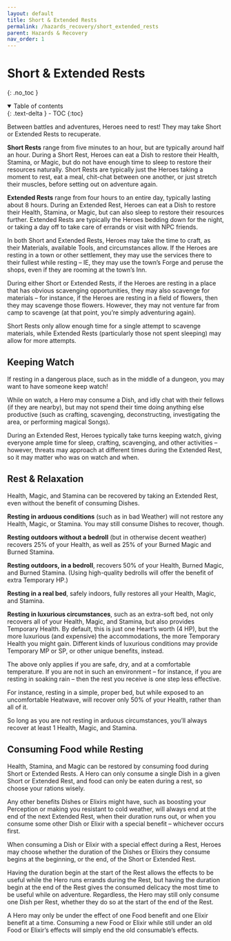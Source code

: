 ```yaml
---
layout: default
title: Short & Extended Rests
permalink: /hazards_recovery/short_extended_rests
parent: Hazards & Recovery
nav_order: 1
---
```


# Short & Extended Rests
{: .no_toc }

<details open markdown="block">
  <summary>
    Table of contents
  </summary>
  {: .text-delta }
- TOC
{:toc}
</details>

Between battles and adventures, Heroes need to rest! They may take Short or Extended Rests to recuperate.

**Short Rests** range from five minutes to an hour, but are typically around half an hour. During a Short Rest, Heroes can eat a Dish to restore their Health, Stamina, or Magic, but do not have enough time to sleep to restore their resources naturally. Short Rests are typically just the Heroes taking a moment to rest, eat a meal, chit-chat between one another, or just stretch their muscles, before setting out on adventure again.

**Extended Rests** range from four hours to an entire day, typically lasting about 8 hours. During an Extended Rest, Heroes can eat a Dish to restore their Health, Stamina, or Magic, but can also sleep to restore their resources further. Extended Rests are typically the Heroes bedding down for the night, or taking a day off to take care of errands or visit with NPC friends.

In both Short and Extended Rests, Heroes may take the time to craft, as their Materials, available Tools, and circumstances allow. If the Heroes are resting in a town or other settlement, they may use the services there to their fullest while resting – IE, they may use the town’s Forge and peruse the shops, even if they are rooming at the town’s Inn.

During either Short or Extended Rests, if the Heroes are resting in a place that has obvious scavenging opportunities, they may also scavenge for materials – for instance, if the Heroes are resting in a field of flowers, then they may scavenge those flowers. However, they may not venture far from camp to scavenge (at that point, you’re simply adventuring again).

Short Rests only allow enough time for a single attempt to scavenge materials, while Extended Rests (particularly those not spent sleeping) may allow for more attempts.

## Keeping Watch

If resting in a dangerous place, such as in the middle of a dungeon, you may want to have someone keep watch!

While on watch, a Hero may consume a Dish, and idly chat with their fellows (if they are nearby), but may not spend their time doing anything else productive (such as crafting, scavenging, deconstructing, investigating the area, or performing magical Songs).

During an Extended Rest, Heroes typically take turns keeping watch, giving everyone ample time for sleep, crafting, scavenging, and other activities – however, threats may approach at different times during the Extended Rest, so it may matter who was on watch and when.

## Rest & Relaxation

Health, Magic, and Stamina can be recovered by taking an Extended Rest, even without the benefit of consuming Dishes.

**Resting in arduous conditions** (such as in bad Weather) will not restore any Health, Magic, or Stamina. You may still consume Dishes to recover, though.

**Resting outdoors without a bedroll** (but in otherwise decent weather) recovers 25% of your Health, as well as 25% of your Burned Magic and Burned Stamina.

**Resting outdoors, in a bedroll**, recovers 50% of your Health, Burned Magic, and Burned Stamina. (Using high-quality bedrolls will offer the benefit of extra Temporary HP.)

**Resting in a real bed**, safely indoors, fully restores all your Health, Magic, and Stamina.

**Resting in luxurious circumstances**, such as an extra-soft bed, not only recovers all of your Health, Magic, and Stamina, but also provides Temporary Health. By default, this is just one Heart’s worth (4 HP), but the more luxurious (and expensive) the accommodations, the more Temporary Health you might gain. Different kinds of luxurious conditions may provide Temporary MP or SP, or other unique benefits, instead.

The above only applies if you are safe, dry, and at a comfortable temperature. If you are not in such an environment – for instance, if you are resting in soaking rain – then the rest you receive is one step less effective.

For instance, resting in a simple, proper bed, but while exposed to an uncomfortable Heatwave, will recover only 50% of your Health, rather than all of it.

So long as you are not resting in arduous circumstances, you’ll always recover at least 1 Health, Magic, and Stamina.

## Consuming Food while Resting

Health, Stamina, and Magic can be restored by consuming food during Short or Extended Rests. A Hero can only consume a single Dish in a given Short or Extended Rest, and food can only be eaten during a rest, so choose your rations wisely.

Any other benefits Dishes or Elixirs might have, such as boosting your Perception or making you resistant to cold weather, will always end at the end of the next Extended Rest, when their duration runs out, or when you consume some other Dish or Elixir with a special benefit – whichever occurs first.

When consuming a Dish or Elixir with a special effect during a Rest, Heroes may choose whether the duration of the Dishes or Elixirs they consume begins at the beginning, or the end, of the Short or Extended Rest.

Having the duration begin at the start of the Rest allows the effects to be useful while the Hero runs errands during the Rest, but having the duration begin at the end of the Rest gives the consumed delicacy the most time to be useful while on adventure. Regardless, the Hero may still only consume one Dish per Rest, whether they do so at the start of the end of the Rest.

A Hero may only be under the effect of one Food benefit and one Elixir benefit at a time. Consuming a new Food or Elixir while still under an old Food or Elixir’s effects will simply end the old consumable’s effects.

